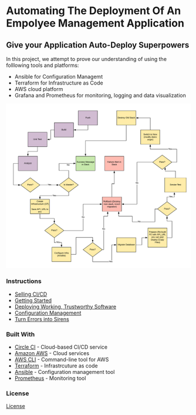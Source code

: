 # Automating The Deployment Of An Empolyee Management Application

## Give your Application Auto-Deploy Superpowers

In this project, we attempt to prove our understanding of using the folllowing tools and platforms:

- Ansible for Configuration Managemt
- Terraform for Infrastructure as Code
- AWS cloud platform
- Grafana and Prometheus for monitoring, logging and data visualization

![Diagram of CI/CD Pipeline we will be building.](./application-pipeline.png)

### Instructions

* [Selling CI/CD](instructions/0-selling-cicd.md)
* [Getting Started](instructions/1-getting-started.md)
* [Deploying Working, Trustworthy Software](instructions/2-deploying-trustworthy-code.md)
* [Configuration Management](instructions/3-configuration-management.md)
* [Turn Errors into Sirens](instructions/4-turn-errors-into-sirens.md)

### Built With

- [Circle CI](www.circleci.com) - Cloud-based CI/CD service
- [Amazon AWS](https://aws.amazon.com/) - Cloud services
- [AWS CLI](https://aws.amazon.com/cli/) - Command-line tool for AWS
- [Terraform](https://https://www.terraform.io/) - Infrastrcuture as code
- [Ansible](https://www.ansible.com/) - Configuration management tool
- [Prometheus](https://prometheus.io/) - Monitoring tool

### License

[License](LICENSE.md)
